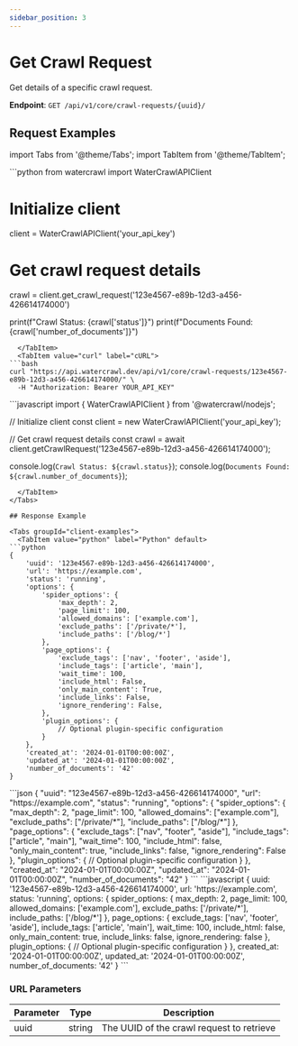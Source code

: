 ```yaml
---
sidebar_position: 3
---
```


# Get Crawl Request

Get details of a specific crawl request.

**Endpoint**: `GET /api/v1/core/crawl-requests/{uuid}/`

## Request Examples

import Tabs from '@theme/Tabs';
import TabItem from '@theme/TabItem';

<Tabs groupId="client-examples">
  <TabItem value="python" label="Python" default>
```python
from watercrawl import WaterCrawlAPIClient

# Initialize client
client = WaterCrawlAPIClient('your_api_key')

# Get crawl request details
crawl = client.get_crawl_request('123e4567-e89b-12d3-a456-426614174000')

print(f"Crawl Status: {crawl['status']}")
print(f"Documents Found: {crawl['number_of_documents']}")
```
  </TabItem>
  <TabItem value="curl" label="cURL">
```bash
curl "https://api.watercrawl.dev/api/v1/core/crawl-requests/123e4567-e89b-12d3-a456-426614174000/" \
  -H "Authorization: Bearer YOUR_API_KEY"
```
  </TabItem>
  <TabItem value="node" label="Node.js">
```javascript
import { WaterCrawlAPIClient } from '@watercrawl/nodejs';

// Initialize client
const client = new WaterCrawlAPIClient('your_api_key');

// Get crawl request details
const crawl = await client.getCrawlRequest('123e4567-e89b-12d3-a456-426614174000');

console.log(`Crawl Status: ${crawl.status}`);
console.log(`Documents Found: ${crawl.number_of_documents}`);
```
  </TabItem>
</Tabs>

## Response Example

<Tabs groupId="client-examples">
  <TabItem value="python" label="Python" default>
```python
{
    'uuid': '123e4567-e89b-12d3-a456-426614174000',
    'url': 'https://example.com',
    'status': 'running',
    'options': {
        'spider_options': {
            'max_depth': 2,
            'page_limit': 100,
            'allowed_domains': ['example.com'],
            'exclude_paths': ['/private/*'],
            'include_paths': ['/blog/*']
        },
        'page_options': {
            'exclude_tags': ['nav', 'footer', 'aside'],
            'include_tags': ['article', 'main'],
            'wait_time': 100,
            'include_html': False,
            'only_main_content': True,
            'include_links': False,
            'ignore_rendering': False,
        },
        'plugin_options': {
            // Optional plugin-specific configuration
        }
    },
    'created_at': '2024-01-01T00:00:00Z',
    'updated_at': '2024-01-01T00:00:00Z',
    'number_of_documents': '42'
}
```
  </TabItem>
  <TabItem value="curl" label="cURL">
```json
{
    "uuid": "123e4567-e89b-12d3-a456-426614174000",
    "url": "https://example.com",
    "status": "running",
    "options": {
        "spider_options": {
            "max_depth": 2,
            "page_limit": 100,
            "allowed_domains": ["example.com"],
            "exclude_paths": ["/private/*"],
            "include_paths": ["/blog/*"]
        },
        "page_options": {
            "exclude_tags": ["nav", "footer", "aside"],
            "include_tags": ["article", "main"],
            "wait_time": 100,
            "include_html": false,
            "only_main_content": true,
            "include_links": false,
            "ignore_rendering": False
        },
        "plugin_options": {
            // Optional plugin-specific configuration
        }
    },
    "created_at": "2024-01-01T00:00:00Z",
    "updated_at": "2024-01-01T00:00:00Z",
    "number_of_documents": "42"
}
```
  </TabItem>
  <TabItem value="node" label="Node.js">
```javascript
{
    uuid: '123e4567-e89b-12d3-a456-426614174000',
    url: 'https://example.com',
    status: 'running',
    options: {
        spider_options: {
            max_depth: 2,
            page_limit: 100,
            allowed_domains: ['example.com'],
            exclude_paths: ['/private/*'],
            include_paths: ['/blog/*']
        },
        page_options: {
            exclude_tags: ['nav', 'footer', 'aside'],
            include_tags: ['article', 'main'],
            wait_time: 100,
            include_html: false,
            only_main_content: true,
            include_links: false,
            ignore_rendering: false
        },
        plugin_options: {
            // Optional plugin-specific configuration
        }
    },
    created_at: '2024-01-01T00:00:00Z',
    updated_at: '2024-01-01T00:00:00Z',
    number_of_documents: '42'
}
```
  </TabItem>
</Tabs>

### URL Parameters

| Parameter | Type | Description |
|-----------|------|-------------|
| uuid | string | The UUID of the crawl request to retrieve |
